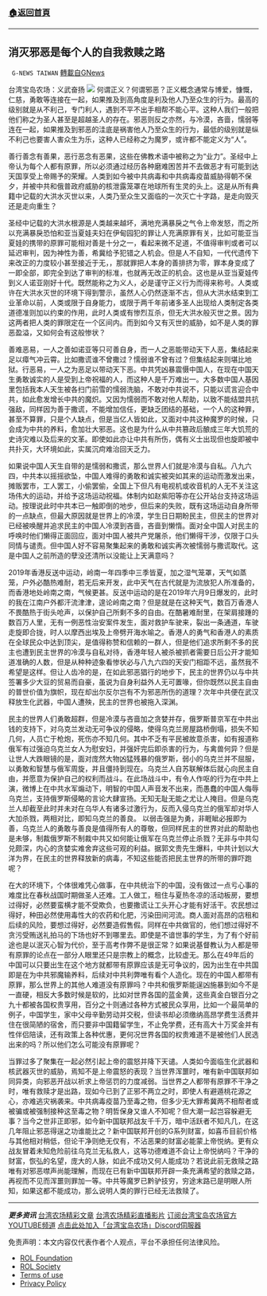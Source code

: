 ###  [:house:返回首頁](https://github.com/ourhimalayas/txt)
---


## 消灭邪恶是每个人的自我救赎之路
` G-NEWS TAIWAN` [轉載自GNews](https://gnews.org/zh-hans/2152275/)

台湾宝岛农场：义武奋扬
![](https://assets.gnews.org/wp-content/uploads/2022/03/image-1335.png)
何谓正义？何谓邪恶？正义概念通常与博爱，慷慨，仁慈，勇敢等连接在一起，如果推及到高角度是利及他人乃至众生的行为。最高的级别就是从不利己，专门利人，遇到不平不出手相帮不能心平。这种人我们一般把他们称之为圣人甚至是超越圣人的存在。邪恶则反之亦然，与冷漠，吝啬，懦弱等连在一起，如果推及到邪恶的洼底是祸害他人乃至众生的行为，最低的级别就是纵不利己也要害人害众生为乐，这种人已经称之为魔罗，或许都不能定义为“人”。

善行善念有善果，恶行恶念有恶果，这些在佛教术语中被称之为“业力”。圣经中上帝认为每个人都有原罪，所以必须通过经历各种磨难困苦并不去做恶才有可能到达天国享受上帝赐予的荣耀。人类到如今被中共病毒和中共病毒疫苗威胁得朝不保夕，并被中共和俄普政府威胁的核泄露笼罩在地球所有生灵的头上。这是从所有典籍中记载的大洪水灭世以来，人类乃至众生又面临的一次灭亡十字路，是走向毁灭还是走向重生？

圣经中记载的大洪水根源是人类越来越坏，满地充满暴戾之气令上帝发怒，而之所以充满暴戾恐怕和亚当夏娃夫妇在伊甸园犯的罪让人充满原罪有关，比如可能亚当夏娃的携带的原罪可能相对善是十分之一，看起来微不足道，不值得审判或者可以延迟审判，因为神性为善，希冀给予犯错之人机会。但是人不自知，一代代遗传下来改正的力度较小甚至接近于无，，那就罪把人本身的善排挤为零，罪本身变成了一即全部，即完全到达了审判的标准，也就再无改正的机会。这也是从亚当夏娃传到义人诺亚刚好十代。既然能称之为义人，必是谨守正义行为而得来称号。人类或许在大洪水灭世的环境下得到警示，虽然人心仍然逐渐不古，但从大洪水结束到工业革命以前，人类或限于自身能力，或限于两千年前诸多圣人出现给人类制定各类道德准则加以约束的作用，此时人类或有惨烈互杀，但无大洪水般灭世之景。因为这两者把人类的罪限定在一个区间内。而到如今又有灭世的威胁，如不是人类的罪恶盈溢，又如何会有这般惨状？

善难恶易，一人之善如诺亚等只可善自身，而一人之恶能带动天下人恶，集结起来足以瘴气冲云霄。比如撒谎谁不曾撒过？懦弱谁不曾有过？但集结起来则堪比地狱。行恶易，一人之为恶足以带动天下恶。中共凭凶暴震慑中国人，在现在中国天生勇敢诚实的人是受到上帝祝福的人，而这种人是千万难出一。大多数中国人基因里包括我本人天生被各扫门前雪的懦弱洗脑，不敢对中共说不，只能以谎言迎合中共，如此愈发增长中共的魔炽。又因为懦弱而不敢对他人帮助，以致不能结盟共抗强敌，同样因为善于撒谎，不能增加信任，更缺乏团结的基础，一个人的这种罪，甚至不算罪，只是个人缺点，但是当亿人皆如此，又面对中共这种魔罗的时候，只会成为中共的养料，愈加壮大邪恶。这也是为什么从中共篡政后酿成三年大饥荒的史诗灾难以及后来的文革。即使如此亦让中共有所伤，偶有义士出现但也旋即被中共扑灭，大环境如此，实属沉疴难治回天乏力。

如果说中国人天生自带的是懦弱和撒谎，那么世界人们就是冷漠与自私。八九六四，中共本以摇摇欲坠，中国人难得的勇敢和诚实被突如其来的运动而激发出来，摊贩罢市，工人罢工，小偷罢偷，全国上下但凡有电视机或收音机的人无不关注这场伟大的运动，并给予这场运动祝福。体制内如赵紫阳等亦在公开站台支持这场运动。按理说此时中共本已一触即倒的地步，但后来的失败，既有这场运动自身所带的一点缺点，但最大原因就是世界上的冷漠，学生日日期盼民主，但民主的世界对已经被唤醒并追求民主的中国人冷漠到吝啬，吝啬到懒惰。面对全中国人对民主的呼唤时他们懒得正面回应，面对中国人被共产党屠杀，他们懒得干涉，仅限于口头同情与谴责。但中国人好不容易聚集起来的勇敢和诚实再次被懦弱与撒谎取代。这是中国人之前所造的孽没还清所以没能让上天满意吗？

2019年香港反送中运动，岭南一年四季中三季皆夏，加之湿气笼罩，天气如蒸笼，户外必酷热难耐，若无后来开发，此中天气在古代就是为流放犯人所准备的，而香港地处岭南之南，气候更甚。反送中运动的是在2019年六月9日爆发的，此时的我在江南户外都汗流津津，遑论岭南之南？但是就是在这种天气，数百万香港人不畏酷热于街头呛声，以保护自己所剩不多的自由。在酷暑难耐里，在架肩接踵的数百万人里，无有一例恶性治安案件发生，面对救护车驶来，裂出一条通道，车驶走旋即合拢，时人以摩西出埃及上帝劈开海水喻之。香港人的勇气和香港人的素质在全球民众中达到顶尖，是值得称赞和信赖的一群人，但是他们追求所剩不多的民主也遭到民主世界的冷漠与自私对待，香港年轻人被杀被抓者需要日后公开才能知道准确的人数，但是从种种迹象看惨状必与八九六四的天安门相距不远，虽然我不希望是这样。但让人齿冷的是，在如此邪恶猖行的地步下，民主的世界仍以与中共签署多少大豆的贸易而自豪，虽说为自身利益外人无可置喙，但你既然以民主自由的普世价值为旗帜，现在却出尔反尔岂有不为邪恶所伤的道理？次年中共便在武汉释放生化武器，中国人遭殃，民主的世界也被拖入深渊。

民主的世界人们勇敢超群，但是冷漠与吝啬加之贪婪并存，俄罗斯普京军在中共出钱的支持下，对乌克兰发动无可争议的侵略，使得乌克兰房屋路桥倒塌，损失不知几何，人员亡于枪炮，死伤亦不知几何。其中不乏有平民被故意杀害，如有报道称俄军有过强迫乌克兰女人为慰安妇，并强奸完后即杀害的行为，与禽兽何异？但是让世人大跌眼镜的是，面对庞然大物凶猛残暴的俄罗斯，弱小的乌克兰并不屈服，以勇敢和智慧与俄军周旋，并且僵持到现在。乌克兰人自苏联解体后就心向民主自由，并愿意为保护自己的权利而战斗。在此场战斗中，有令人作呕的行为在中共上演，微博上在中共水军煽动下，明智的中国人声音发不出来，而愚蠢的中国人侮辱乌克兰，支持俄罗斯侵略的言论大肆宣扬。无知无耻无能之尤让人掩目。但是乌克兰人却截至此时并未对在乌华人有诸多过激行为，反而入侵乌克兰的俄军却对华人大加杀戮，两相对比，即知乌克兰的善良。 以弱击强是为勇，非睚眦必报即为善，乌克兰人的勇敢与善良是值得所有人的尊敬，但同样民主的世界对此的帮助也是未够，制裁俄罗斯不制裁中共又如何能让俄军在乌克兰停止杀戮？无非与中共勾兑颇深，内心的贪婪实难舍弃这些可观的利益。据郭文贵先生爆料，中共计划以大洋为界，在民主的世界释放新的病毒，不知这些能否把民主世界的所带的罪吓跑呢？

在大的环境下，个体很难凭心做事，在中共统治下的中国，没有做过一点亏心事的难度比在春秋战国时期做圣人还难。工人做工，租住与夏热冬凉的活动板房，要想过得好，必然要蛮横才能不受欺负，也要撒谎让工头开心才能有好活干。农民想过得好，种田必然使用毒性大的农药和化肥，污染田间河流。商人面对高昂的店租和后续的风险，要想过得好，必然要造假售假。同样在中共做官的，他们想过得好不贪污受贿送礼拍马的下场也好不到哪里去。即使是不谙世事的学生，为了有个好前途也是以泯灭心智为代价，至于高考作弊不是很正常？如果说基督教认为人都是带有原罪的论点在一部分人眼里还只是宗教上的概念，比较虚无。那么在49年后的中国可以只要出生在这个地方就都带有原罪应该是无可争议的，因为出生在中共国即是在为中共邪魔输养料，后续对中共利弊唯有看个人造化。现在的中国人都带有原罪，那么世界上的其他人难道没有原罪吗？中共和俄罗斯能逞凶施暴到如今不是一直硬，相反大多数时候是软的，比如对世界各国的蓝金黄，这些真金白银百分之九十都被各国权贵享用，百分之十则通过各种方式被民众享用，比如一个最简单的例子，中国学生，家中父母辛勤劳动并交税，但读书却必须缴纳高昂学费生活费并住在很简陋的宿舍，而只要非中国籍留学生，不止免学费，还有高大十万奖金并有性伴侣陪读，还有政策上各种优惠，更何况世界各国的权贵难道不是被他们人民选出来的吗？所以他们怎么可能没有原罪呢？

当罪过多了聚集在一起必然引起上帝的震怒并降下天谴。人类如今面临生化武器和核武器灭世的威胁，焉知不是上帝震怒的表现？当世界浑噩时，唯有新中国联邦如同异类，向邪恶开战以祈求上帝惩罚的力度减弱。当世界之人都带有原罪不干净之时，唯有救赎才是出路，现如今已到了正邪不两立之时，即使人有避遁桃花源之心，亦难逃灾祸袭来。中共病毒疫苗乃至毒之物，但多少无大罪希冀两不相帮者或被骗或被强制接种这至毒之物？明哲保身又谁人不知呢？但大潮一起岂容躲避无事？当今之世非正即邪，如今新中国联邦战友千千万，暗中活跃者不知凡几，在这几年阻止邪恶得逞之功谁能比之？新中国联邦开创的G系列财富，如喜币目前价格与其他相对稍低，但论干净则绝无仅有，不沾恶果的财富必能蒙上帝悦纳。更有众战友冒着未知危险前往乌克兰无私救人，这等功德难道不会让上帝悦纳吗？干净的财富，恢弘的名望，庞大的人脉，如此不成功又何人能成功？若说此前无救赎之路唯有对邪恶噤声尚能理解，而现在已有新中国联邦开辟一条充满希望的救赎之路，再视而不见而浑噩则罪加一等。中共等魔罗已黔驴技穷，穷途末路已是明眼人所知，如果这都不能成功，那么说明人类的罪行已经无法救赎了。

* * *

***更多资讯***
[台湾农场精彩文章](https://gnews.org/zh-hant/author/taiwangnews/)
[台湾农场精彩直播影片](https://gtv.org/user/5f60d588245d3c0579acdbec)
[订阅台湾宝岛农场官方YOUTUBE频道](https://www.youtube.com/channel/UCXlInG8cGCHSN5y54zcgoOw/videos)
[点击此处加入「台湾宝岛农场」Discord伺服器](https://discord.gg/zE5xTQzArt)

 

免责声明：本文内容仅代表作者个人观点，平台不承担任何法律风险。

- [ROL Foundation](https://rolfoundation.org/)
- [ROL Society](https://rolsociety.org/)
- [Terms of use](https://gnews.org/terms-of-use-3/)
- [Privacy Policy](https://gnews.org/privacy-policy/)
